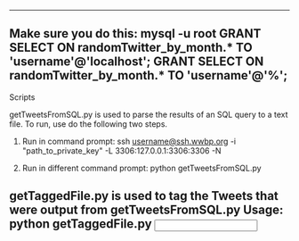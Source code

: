 --------------------------------
Make sure you do this:
mysql -u root
GRANT SELECT ON randomTwitter_by_month.* TO 'username'@'localhost';
GRANT SELECT ON randomTwitter_by_month.* TO 'username'@'%';
--------------------------------
Scripts

getTweetsFromSQL.py is used to parse the results of an SQL query to a text file. To run, use do the following two steps.

1. Run in command prompt: 
ssh username@ssh.wwbp.org -i "path_to_private_key" -L 3306:127.0.0.1:3306:3306 -N

2. Run in different command prompt:
python getTweetsFromSQL.py <username> <sql query file> <path to output file>

getTaggedFile.py is used to tag the Tweets that were output from getTweetsFromSQL.py
Usage: python getTaggedFile.py <input file> <output file>
---------------------------------